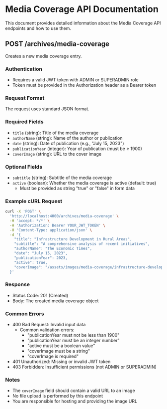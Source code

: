 # Media Coverage API Documentation

This document provides detailed information about the Media Coverage API endpoints and how to use them.

## POST /archives/media-coverage

Creates a new media coverage entry.

### Authentication

- Requires a valid JWT token with ADMIN or SUPERADMIN role
- Token must be provided in the Authorization header as a Bearer token

### Request Format

The request uses standard JSON format.

### Required Fields

- `title` (string): Title of the media coverage
- `authorName` (string): Name of the author or publication
- `date` (string): Date of publication (e.g., "July 15, 2023")
- `publicationYear` (integer): Year of publication (must be ≥ 1900)
- `coverImage` (string): URL to the cover image

### Optional Fields

- `subtitle` (string): Subtitle of the media coverage
- `active` (boolean): Whether the media coverage is active (default: true)
  - Must be provided as string "true" or "false" in form data

### Example cURL Request

```bash
curl -X 'POST' \
  'http://localhost:4000/archives/media-coverage' \
  -H 'accept: */*' \
  -H 'Authorization: Bearer YOUR_JWT_TOKEN' \
  -H 'Content-Type: application/json' \
  -d '{
    "title": "Infrastructure Development in Rural Areas",
    "subtitle": "A comprehensive analysis of recent initiatives",
    "authorName": "The Economic Times",
    "date": "July 15, 2023",
    "publicationYear": 2023,
    "active": true,
    "coverImage": "/assets/images/media-coverage/infrastructure-development.jpg"
  }'
```

### Response

- Status Code: 201 (Created)
- Body: The created media coverage object

### Common Errors

- 400 Bad Request: Invalid input data
  - Common validation errors:
    - "publicationYear must not be less than 1900"
    - "publicationYear must be an integer number"
    - "active must be a boolean value"
    - "coverImage must be a string"
    - "coverImage is required"
- 401 Unauthorized: Missing or invalid JWT token
- 403 Forbidden: Insufficient permissions (not ADMIN or SUPERADMIN)

### Notes

- The `coverImage` field should contain a valid URL to an image
- No file upload is performed by this endpoint
- You are responsible for hosting and providing the image URL
